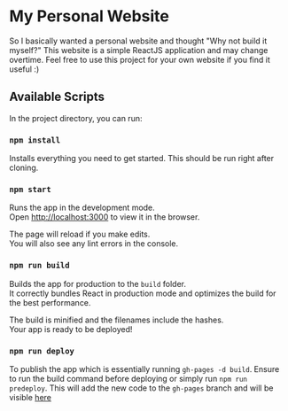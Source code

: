 # My Personal Website

So I basically wanted a personal website and thought "Why not build it myself?"
This website is a simple ReactJS application and may change overtime. Feel free to use this project for your own website if you find it useful :)

## Available Scripts

In the project directory, you can run:

### `npm install`

Installs everything you need to get started. This should be run right after cloning.

### `npm start`

Runs the app in the development mode.<br />
Open [http://localhost:3000](http://localhost:3000) to view it in the browser.

The page will reload if you make edits.<br />
You will also see any lint errors in the console.

### `npm run build`

Builds the app for production to the `build` folder.<br />
It correctly bundles React in production mode and optimizes the build for the best performance.

The build is minified and the filenames include the hashes.<br />
Your app is ready to be deployed!

### `npm run deploy`

To publish the app which is essentially running `gh-pages -d build`. Ensure to run the build command before deploying or simply run `npm run predeploy`. This will add the new code to the `gh-pages` branch and will be visible [here](https://jdboisvert.github.io/)
